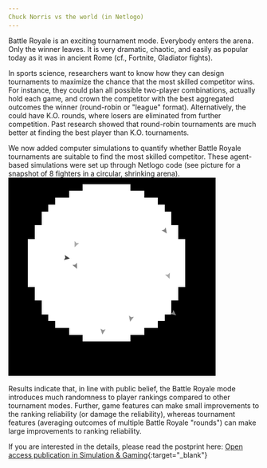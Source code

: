 ```yaml
---
Chuck Norris vs the world (in Netlogo)
---
```


Battle Royale is an exciting tournament mode. Everybody enters the arena. Only the winner leaves. It is very dramatic, chaotic, and easily as popular today as it was in ancient Rome (cf., Fortnite, Gladiator fights).

In sports science, researchers want to know how they can design tournaments to maximize the chance that the most skilled competitor wins. For instance, they could plan all possible two-player combinations, actually hold each game, and crown the competitor with the best aggregated outcomes the winner (round-robin or "league" format). Alternatively, the could have K.O. rounds, where losers are eliminated from further competition. Past research showed that round-robin tournaments are much better at finding the best player than K.O. tournaments.

We now added computer simulations to quantify whether Battle Royale tournaments are suitable to find the most skilled competitor.
These agent-based simulations were set up through Netlogo code (see picture for a snapshot of 8 fighters in a circular, shrinking arena). 
<img src="assets/blog_images/arena.png">

Results indicate that, in line with public belief, the Battle Royale mode introduces much randomness to player rankings compared to other tournament modes. Further, game features can make small improvements to the ranking reliability (or damage the reliability), whereas tournament features (averaging outcomes of multiple Battle Royale "rounds") can make large improvements to ranking reliability.


If you are interested in the details, please read the postprint here: [Open access publication in Simulation & Gaming](https://osf.io/enz6g/){:target="_blank"}